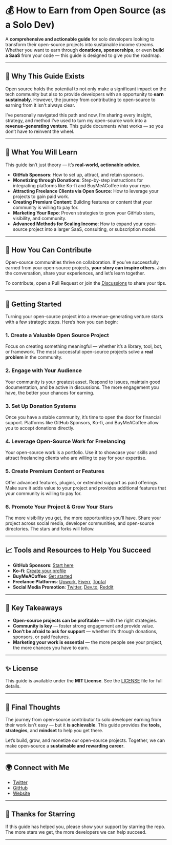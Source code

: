 # 💰 How to Earn from Open Source (as a Solo Dev)

A **comprehensive and actionable guide** for solo developers looking to transform their open-source projects into sustainable income streams. Whether you want to earn through **donations, sponsorships**, or even **build a SaaS** from your code — this guide is designed to give you the roadmap.

---

## 🌟 Why This Guide Exists

Open source holds the potential to not only make a significant impact on the tech community but also to provide developers with an opportunity to **earn sustainably**. However, the journey from contributing to open-source to earning from it isn't always clear. 

I’ve personally navigated this path and now, I’m sharing every insight, strategy, and method I’ve used to turn my open-source work into a **revenue-generating venture**. This guide documents what works — so you don’t have to reinvent the wheel.

---

## 📌 What You Will Learn

This guide isn’t just theory — it’s **real-world, actionable advice**.

- **GitHub Sponsors**: How to set up, attract, and retain sponsors.
- **Monetizing through Donations**: Step-by-step instructions for integrating platforms like Ko-fi and BuyMeACoffee into your repo.
- **Attracting Freelance Clients via Open Source**: How to leverage your projects to gain paid work.
- **Creating Premium Content**: Building features or content that your community is willing to pay for.
- **Marketing Your Repo**: Proven strategies to grow your GitHub stars, visibility, and community.
- **Advanced Methods for Scaling Income**: How to expand your open-source project into a larger SaaS, consulting, or subscription model.

---

## 🤝 How You Can Contribute

Open-source communities thrive on collaboration. If you’ve successfully earned from your open-source projects, **your story can inspire others**. Join the conversation, share your experiences, and let’s learn together.

To contribute, open a Pull Request or join the [Discussions](https://github.com/) to share your tips.

---

## 🚀 Getting Started

Turning your open-source project into a revenue-generating venture starts with a few strategic steps. Here’s how you can begin:

### 1. **Create a Valuable Open Source Project**
Focus on creating something meaningful — whether it’s a library, tool, bot, or framework. The most successful open-source projects solve a **real problem** in the community.

### 2. **Engage with Your Audience**
Your community is your greatest asset. Respond to issues, maintain good documentation, and be active in discussions. The more engagement you have, the better your chances for earning.

### 3. **Set Up Donation Systems**
Once you have a stable community, it’s time to open the door for financial support. Platforms like GitHub Sponsors, Ko-fi, and BuyMeACoffee allow you to accept donations directly.

### 4. **Leverage Open-Source Work for Freelancing**
Your open-source work is a portfolio. Use it to showcase your skills and attract freelancing clients who are willing to pay for your expertise.

### 5. **Create Premium Content or Features**
Offer advanced features, plugins, or extended support as paid offerings. Make sure it adds value to your project and provides additional features that your community is willing to pay for.

### 6. **Promote Your Project & Grow Your Stars**
The more visibility you get, the more opportunities you’ll have. Share your project across social media, developer communities, and open-source directories. The stars and forks will follow.

---

## 📈 Tools and Resources to Help You Succeed

- **GitHub Sponsors**: [Start here](https://github.com/sponsors)
- **Ko-fi**: [Create your profile](https://ko-fi.com/)
- **BuyMeACoffee**: [Get started](https://www.buymeacoffee.com/)
- **Freelance Platforms**: [Upwork](https://www.upwork.com/), [Fiverr](https://www.fiverr.com/), [Toptal](https://www.toptal.com/)
- **Social Media Promotion**: [Twitter](https://twitter.com/), [Dev.to](https://dev.to/), [Reddit](https://www.reddit.com/r/opensource/)

---

## 🎯 Key Takeaways

- **Open-source projects can be profitable** — with the right strategies.
- **Community is key** — foster strong engagement and provide value.
- **Don’t be afraid to ask for support** — whether it’s through donations, sponsors, or paid features.
- **Marketing your work is essential** — the more people see your project, the more chances you have to earn.

---

## ✨ License

This guide is available under the **MIT License**. See the [LICENSE](LICENSE) file for full details.

---

## 💬 Final Thoughts

The journey from open-source contributor to solo developer earning from their work isn’t easy — but it **is achievable**. This guide provides the **tools, strategies**, and **mindset** to help you get there.

Let’s build, grow, and monetize our open-source projects. Together, we can make open-source a **sustainable and rewarding career**.

---

## 🌍 Connect with Me

- [Twitter](https://twitter.com/multiv3rser)
- [GitHub](https://github.com/sreemanrp)
- [Website](https://sreeman.sh)

---

## 🌟 Thanks for Starring

If this guide has helped you, please show your support by starring the repo. The more stars we get, the more developers we can help succeed.

---
